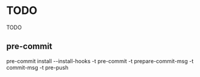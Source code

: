 # TODO
TODO

## pre-commit
pre-commit install --install-hooks -t pre-commit -t prepare-commit-msg -t commit-msg -t pre-push
